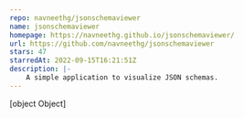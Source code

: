 ```yaml
---
repo: navneethg/jsonschemaviewer
name: jsonschemaviewer
homepage: https://navneethg.github.io/jsonschemaviewer/
url: https://github.com/navneethg/jsonschemaviewer
stars: 47
starredAt: 2022-09-15T16:21:51Z
description: |-
    A simple application to visualize JSON schemas.
---
```


[object Object]
